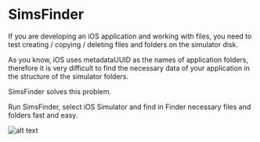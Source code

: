 # SimsFinder
If you are developing an iOS application and working with files, you need to test creating / copying / deleting files and folders on the simulator disk.

As you know, iOS uses metadataUUID as the names of application folders, therefore it is very difficult to find the necessary data of your application in the structure of the simulator folders.

SimsFinder solves this problem. 

Run SimsFinder, select iOS Simulator and find in Finder necessary files and folders fast and easy.


![alt text](https://github.com/Yoolla/Simulators/blob/master/preview.png)
